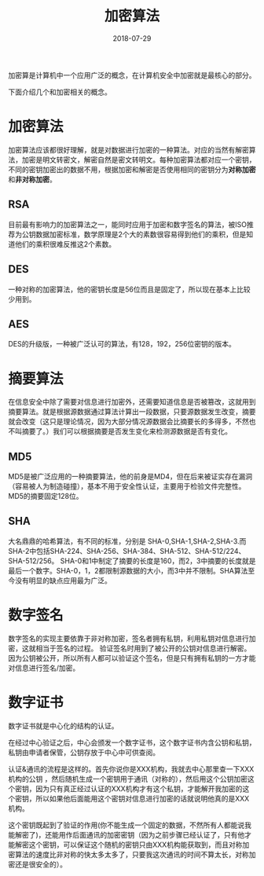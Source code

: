 ﻿---
title: 加密算法
date: 2018-07-29
categories: 算法
tags:
- 加密
- 对称加密
- 非对称加密
- MD5
- RSA
- 对称加密
---

加密算是计算机中一个应用广泛的概念，在计算机安全中加密就是最核心的部分。


<!---begin--->


下面介绍几个和加密相关的概念。


加密算法
====


加密算法应该都很好理解，就是对数据进行加密的一种算法。对应的当然有解密算法，加密是明文转密文，解密自然是密文转明文。每种加密算法都对应一个密钥，不同的密钥加密出的数据不用，根据加密和解密是否使用相同的密钥分为**对称加密**和**非对称加密**。


RSA
---

目前最有影响力的加密算法之一，能同时应用于加密和数字签名的算法，被ISO推荐为公钥数据加密标准，数学原理是2个大的素数很容易得到他们的乘积，但是知道他们的乘积很难反推这2个素数。


DES
---

一种对称的加密算法，他的密钥长度是56位而且是固定了，所以现在基本上比较少用到。


AES
---

DES的升级版，一种被广泛认可的算法，有128，192，256位密钥的版本。



摘要算法
====


在信息安全中除了需要对信息进行加密外，还需要知道信息是否被篡改，这就用到摘要算法。就是根据源数据通过算法计算出一段数据，只要源数据发生改变，摘要就会改变（这只是理论情况，因为大部分情况源数据会比摘要长的多得多，不然也不叫摘要了。）我们可以根据摘要是否发生变化来检测源数据是否有变化。


MD5
---

MD5是被广泛应用的一种摘要算法，他的前身是MD4，但在后来被证实存在漏洞（容易被人为制造碰撞），基本不用于安全性认证，主要用于检验文件完整性。MD5的摘要固定128位。

SHA
---

大名鼎鼎的哈希算法，有不同的标准，分别是 SHA-0,SHA-1,SHA-2,SHA-3.而SHA-2中包括SHA-224、SHA-256、SHA-384、SHA-512、SHA-512/224、SHA-512/256。
SHA-0和1中制定了摘要的长度是160，而2，3中摘要的长度就是最后一个数字。SHA-0，1，2都限制源数据的大小，而3中并不限制。SHA算法至今没有明显的缺点应用最为广泛。


数字签名
====

数字签名的实现主要依靠于非对称加密，签名者拥有私钥，利用私钥对信息进行加密，这就相当于签名的过程。
验证签名时用到了被公开的公钥对信息进行解密。因为公钥被公开，所以所有人都可以验证这个签名，但是只有拥有私钥的一方才能对信息进行签名/加密。



数字证书
====

数字证书就是中心化的结构的认证。

在经过中心验证之后，中心会颁发一个数字证书，这个数字证书内含公钥和私钥，私钥由申请者保管，公钥存放于中心中可供查阅。

认证&通讯的流程是这样的。首先你说你是XXX机构，我就去中心那里查一下XXX机构的公钥 ，然后随机生成一个密钥用于通讯（对称的），然后用这个公钥加密这个密钥，因为只有真正经过认证的XXX机构才有这个私钥，才能解开我加密的这个密钥，所以如果他后面能用这个密钥对信息进行加密的话就说明他真的是XXX机构。

这个密钥既起到了验证的作用(你不能生成一个固定的数据，不然所有人都能说我能解密了)，还能用作后面通讯的加密密钥（因为之前步骤已经认证了，只有他才能解密这个密钥，可以保证这个随机的密钥只由XXX机构能获取到，而且对称加密算法的速度比非对称的快太多太多了，只要我这次通讯的时间不算太长，对称加密还是很安全的）。


